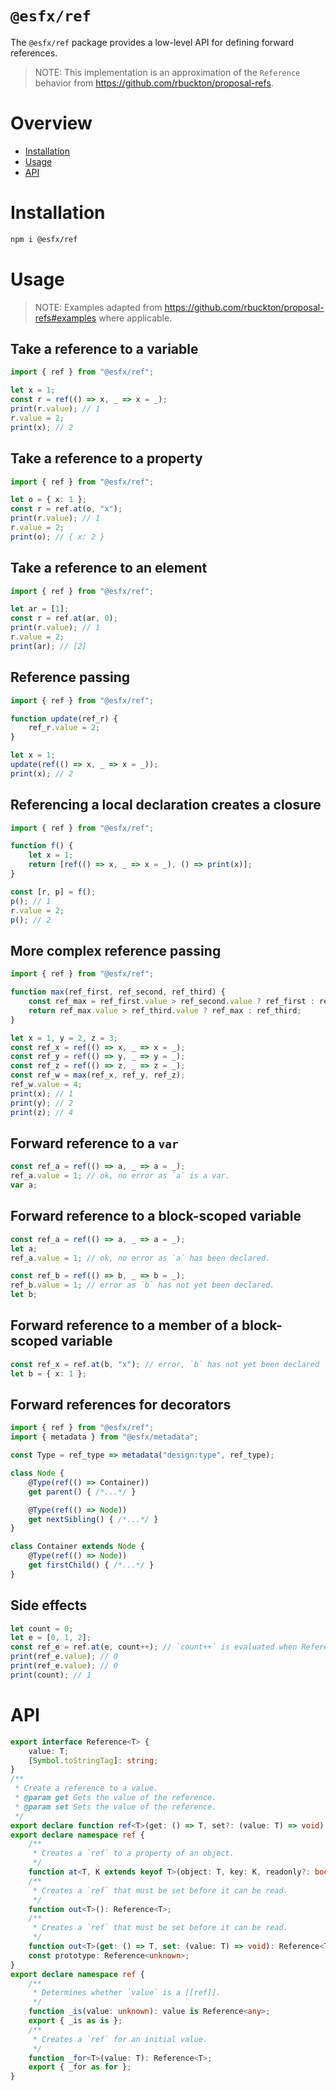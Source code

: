 # `@esfx/ref`

The `@esfx/ref` package provides a low-level API for defining forward references.

> NOTE: This implementation is an approximation of the `Reference` behavior from https://github.com/rbuckton/proposal-refs.

# Overview

* [Installation](#installation)
* [Usage](#usage)
* [API](#api)

# Installation

```sh
npm i @esfx/ref
```

# Usage

> NOTE: Examples adapted from https://github.com/rbuckton/proposal-refs#examples where applicable.

## Take a reference to a variable
```ts
import { ref } from "@esfx/ref";

let x = 1;
const r = ref(() => x, _ => x = _);
print(r.value); // 1
r.value = 2;
print(x); // 2
```

## Take a reference to a property
```ts
import { ref } from "@esfx/ref";

let o = { x: 1 };
const r = ref.at(o, "x");
print(r.value); // 1
r.value = 2;
print(o); // { x: 2 }
```

## Take a reference to an element
```ts
import { ref } from "@esfx/ref";

let ar = [1];
const r = ref.at(ar, 0);
print(r.value); // 1
r.value = 2;
print(ar); // [2]
```

## Reference passing
```ts
import { ref } from "@esfx/ref";

function update(ref_r) {
    ref_r.value = 2;
}

let x = 1;
update(ref(() => x, _ => x = _));
print(x); // 2
```

## Referencing a local declaration creates a closure
```ts
import { ref } from "@esfx/ref";

function f() {
    let x = 1;
    return [ref(() => x, _ => x = _), () => print(x)];
}

const [r, p] = f();
p(); // 1
r.value = 2;
p(); // 2
```

## More complex reference passing
```ts
import { ref } from "@esfx/ref";

function max(ref_first, ref_second, ref_third) {
    const ref_max = ref_first.value > ref_second.value ? ref_first : ref_second;
    return ref_max.value > ref_third.value ? ref_max : ref_third;
}

let x = 1, y = 2, z = 3;
const ref_x = ref(() => x, _ => x = _);
const ref_y = ref(() => y, _ => y = _);
const ref_z = ref(() => z, _ => z = _);
const ref_w = max(ref_x, ref_y, ref_z);
ref_w.value = 4;
print(x); // 1
print(y); // 2
print(z); // 4
```

## Forward reference to a `var`
```ts
const ref_a = ref(() => a, _ => a = _);
ref_a.value = 1; // ok, no error as `a` is a var.
var a;
```

## Forward reference to a block-scoped variable
```ts
const ref_a = ref(() => a, _ => a = _);
let a;
ref_a.value = 1; // ok, no error as `a` has been declared.

const ref_b = ref(() => b, _ => b = _);
ref_b.value = 1; // error as `b` has not yet been declared.
let b;
```

## Forward reference to a member of a block-scoped variable
```ts
const ref_x = ref.at(b, "x"); // error, `b` has not yet been declared
let b = { x: 1 };
```

## Forward references for decorators
```ts
import { ref } from "@esfx/ref";
import { metadata } from "@esfx/metadata";

const Type = ref_type => metadata("design:type", ref_type);

class Node {
    @Type(ref(() => Container))
    get parent() { /*...*/ }

    @Type(ref(() => Node)) 
    get nextSibling() { /*...*/ }
}

class Container extends Node {
    @Type(ref(() => Node))
    get firstChild() { /*...*/ }
}
```

## Side effects
```ts
let count = 0;
let e = [0, 1, 2];
const ref_e = ref.at(e, count++); // `count++` is evaluated when Reference is taken.
print(ref_e.value); // 0
print(ref_e.value); // 0
print(count); // 1
```

# API

```ts
export interface Reference<T> {
    value: T;
    [Symbol.toStringTag]: string;
}
/**
 * Create a reference to a value.
 * @param get Gets the value of the reference.
 * @param set Sets the value of the reference.
 */
export declare function ref<T>(get: () => T, set?: (value: T) => void): Reference<T>;
export declare namespace ref {
    /**
     * Creates a `ref` to a property of an object.
     */
    function at<T, K extends keyof T>(object: T, key: K, readonly?: boolean): Reference<T[K]>;
    /**
     * Creates a `ref` that must be set before it can be read.
     */
    function out<T>(): Reference<T>;
    /**
     * Creates a `ref` that must be set before it can be read.
     */
    function out<T>(get: () => T, set: (value: T) => void): Reference<T>;
    const prototype: Reference<unknown>;
}
export declare namespace ref {
    /**
     * Determines whether `value` is a [[ref]].
     */
    function _is(value: unknown): value is Reference<any>;
    export { _is as is };
    /**
     * Creates a `ref` for an initial value.
     */
    function _for<T>(value: T): Reference<T>;
    export { _for as for };
}
```
